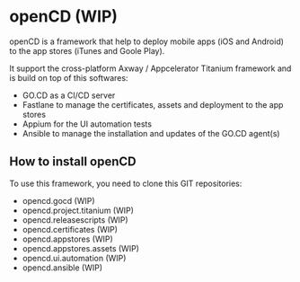 # openCD (WIP)
openCD is a framework that help to deploy mobile apps (iOS and Android) to the app stores (iTunes and Goole Play).

It support the cross-platform Axway / Appcelerator Titanium framework and is build on top of this softwares:
- GO.CD as a CI/CD server
- Fastlane to manage the certificates, assets and deployment to the app stores
- Appium for the UI automation tests
- Ansible to manage the installation and updates of the GO.CD agent(s)

## How to install openCD
To use this framework, you need to clone this GIT repositories:
- opencd.gocd (WIP)
- opencd.project.titanium (WIP)
- opencd.releasescripts (WIP)
- opencd.certificates (WIP)
- opencd.appstores (WIP)
- opencd.appstores.assets (WIP)
- opencd.ui.automation (WIP)
- opencd.ansible (WIP)

